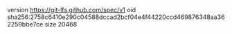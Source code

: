 version https://git-lfs.github.com/spec/v1
oid sha256:2758c6410e290c04588dccad2bcf04e4f44220ccd469876348aa362259bbe7ce
size 20468
